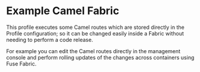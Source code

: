 # Example Camel Fabric

This profile executes some Camel routes which are stored directly in the Profile configuration; so it can be changed easily inside a Fabric without needing to perform a code release.

For example you can edit the Camel routes directly in the management console and perform rolling updates of the changes across containers using Fuse Fabric.